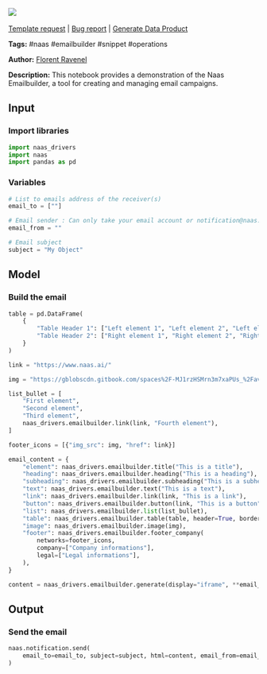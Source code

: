 <a href="https://app.naas.ai/user-redirect/naas/downloader?url=https://raw.githubusercontent.com/jupyter-naas/awesome-notebooks/master/Naas/Naas_Emailbuilder_demo.ipynb" target="_parent"><img src="https://naasai-public.s3.eu-west-3.amazonaws.com/Open_in_Naas_Lab.svg"/></a><br><br><a href="https://github.com/jupyter-naas/awesome-notebooks/issues/new?assignees=&labels=&template=template-request.md&title=Tool+-+Action+of+the+notebook+">Template request</a> | <a href="https://github.com/jupyter-naas/awesome-notebooks/issues/new?assignees=&labels=bug&template=bug_report.md&title=Naas+-+Emailbuilder+demo:+Error+short+description">Bug report</a> | <a href="https://app.naas.ai/user-redirect/naas/downloader?url=https://raw.githubusercontent.com/jupyter-naas/awesome-notebooks/master/Naas/Naas_Start_data_product.ipynb" target="_parent">Generate Data Product</a>

**Tags:** #naas #emailbuilder #snippet #operations

**Author:** [Florent Ravenel](https://www.linkedin.com/in/ACoAABCNSioBW3YZHc2lBHVG0E_TXYWitQkmwog/)

**Description:** This notebook provides a demonstration of the Naas Emailbuilder, a tool for creating and managing email campaigns.

## Input

### Import libraries


```python
import naas_drivers
import naas
import pandas as pd
```

### Variables


```python
# List to emails address of the receiver(s)
email_to = [""]

# Email sender : Can only take your email account or notification@naas.ai
email_from = ""

# Email subject
subject = "My Object"
```

## Model

### Build the email


```python
table = pd.DataFrame(
    {
        "Table Header 1": ["Left element 1", "Left element 2", "Left element 3"],
        "Table Header 2": ["Right element 1", "Right element 2", "Right element 3"],
    }
)

link = "https://www.naas.ai/"

img = "https://gblobscdn.gitbook.com/spaces%2F-MJ1rzHSMrn3m7xaPUs_%2Favatar-1602072063433.png?alt=media"

list_bullet = [
    "First element",
    "Second element",
    "Third element",
    naas_drivers.emailbuilder.link(link, "Fourth element"),
]

footer_icons = [{"img_src": img, "href": link}]

email_content = {
    "element": naas_drivers.emailbuilder.title("This is a title"),
    "heading": naas_drivers.emailbuilder.heading("This is a heading"),
    "subheading": naas_drivers.emailbuilder.subheading("This is a subheading"),
    "text": naas_drivers.emailbuilder.text("This is a text"),
    "link": naas_drivers.emailbuilder.link(link, "This is a link"),
    "button": naas_drivers.emailbuilder.button(link, "This is a button"),
    "list": naas_drivers.emailbuilder.list(list_bullet),
    "table": naas_drivers.emailbuilder.table(table, header=True, border=True),
    "image": naas_drivers.emailbuilder.image(img),
    "footer": naas_drivers.emailbuilder.footer_company(
        networks=footer_icons,
        company=["Company informations"],
        legal=["Legal informations"],
    ),
}
```


```python
content = naas_drivers.emailbuilder.generate(display="iframe", **email_content)
```

## Output

### Send the email


```python
naas.notification.send(
    email_to=email_to, subject=subject, html=content, email_from=email_from
)
```
